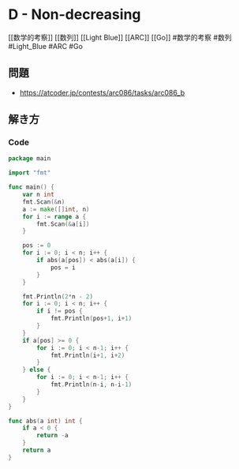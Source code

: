 # D - Non-decreasing
[[数学的考察]] [[数列]] [[Light Blue]] [[ARC]] [[Go]]
#数学的考察 #数列 #Light_Blue #ARC #Go 

## 問題
- https://atcoder.jp/contests/arc086/tasks/arc086_b

## 解き方
### Code
```go
package main

import "fmt"

func main() {
	var n int
	fmt.Scan(&n)
	a := make([]int, n)
	for i := range a {
		fmt.Scan(&a[i])
	}

	pos := 0
	for i := 0; i < n; i++ {
		if abs(a[pos]) < abs(a[i]) {
			pos = i
		}
	}

	fmt.Println(2*n - 2)
	for i := 0; i < n; i++ {
		if i != pos {
			fmt.Println(pos+1, i+1)
		}
	}
	if a[pos] >= 0 {
		for i := 0; i < n-1; i++ {
			fmt.Println(i+1, i+2)
		}
	} else {
		for i := 0; i < n-1; i++ {
			fmt.Println(n-i, n-i-1)
		}
	}
}

func abs(a int) int {
	if a < 0 {
		return -a
	}
	return a
}
```